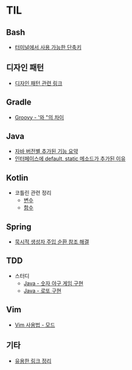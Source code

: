 # TIL


## Bash
* [터미널에서 사용 가능한 단축키](https://github.com/hongsii/TIL/blob/master/bash/bash-shortcut.md)

## 디자인 패턴
* [디자인 패턴 관련 링크](https://github.com/hongsii/TIL/blob/master/design-pattern/link.md)

## Gradle
* [Groovy - '와 "의 차이](https://github.com/hongsii/TIL/blob/master/gradle/single-quote-and-double-quote-difference.md)

## Java
* [자바 버전별 추가된 기능 요약](https://github.com/hongsii/TIL/blob/master/java/new-feature-by-java-version.md)
* [인터페이스에 default, static 메소드가 추가된 이유](https://github.com/hongsii/TIL/blob/master/java/reason-for-adding-default-and-static-method-in-interface.md)

## Kotlin
* 코틀린 관련 정리
    * [변수](https://github.com/hongsii/TIL/blob/master/kotlin/variables.md)
    * [함수](https://github.com/hongsii/TIL/blob/master/kotlin/function.md)

## Spring
* [묵시적 생성자 주입 순환 참조 해결](https://github.com/hongsii/TIL/blob/master/spring/resolve-circular-dependency-from-constructor-injection.md)

## TDD
* 스터디
    * [Java - 숫자 야구 게임 구현](https://github.com/hongsii/TIL/tree/master/TDD/study/java-baseball-game)
    * [Java - 로또 구현](https://github.com/hongsii/TIL/tree/master/TDD/study/java-lotto)

## Vim
* [Vim 사용법 - 모드](https://github.com/hongsii/TIL/blob/master/vim/how-to-use-vim-1.md)

## 기타
* [유용한 링크 정리](https://github.com/hongsii/TIL/blob/master/link.md)


